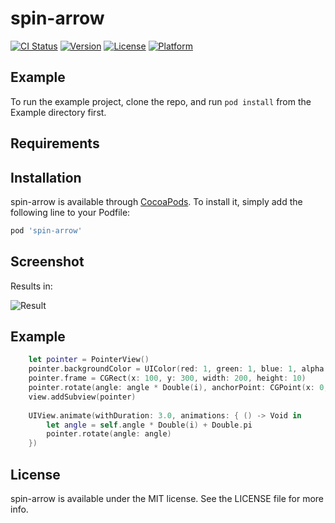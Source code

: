 # spin-arrow

[![CI Status](http://img.shields.io/travis/rafagan/spin-arrow.svg?style=flat)](https://travis-ci.org/rafagan/spin-arrow)
[![Version](https://img.shields.io/cocoapods/v/spin-arrow.svg?style=flat)](http://cocoapods.org/pods/spin-arrow)
[![License](https://img.shields.io/cocoapods/l/spin-arrow.svg?style=flat)](http://cocoapods.org/pods/spin-arrow)
[![Platform](https://img.shields.io/cocoapods/p/spin-arrow.svg?style=flat)](http://cocoapods.org/pods/spin-arrow)

## Example

To run the example project, clone the repo, and run `pod install` from the Example directory first.

## Requirements

## Installation

spin-arrow is available through [CocoaPods](http://cocoapods.org). To install
it, simply add the following line to your Podfile:

```ruby
pod 'spin-arrow'
```

## Screenshot

Results in:

![Result](https://raw.githubusercontent.com/rafagan/spin-arrow/master/screenshots/example.gif)

## Example

```swift
	let pointer = PointerView()
    pointer.backgroundColor = UIColor(red: 1, green: 1, blue: 1, alpha: 0)
    pointer.frame = CGRect(x: 100, y: 300, width: 200, height: 10)
    pointer.rotate(angle: angle * Double(i), anchorPoint: CGPoint(x: 0, y: 0.5))
    view.addSubview(pointer)
            
    UIView.animate(withDuration: 3.0, animations: { () -> Void in
        let angle = self.angle * Double(i) + Double.pi
        pointer.rotate(angle: angle)
    })
```

## License

spin-arrow is available under the MIT license. See the LICENSE file for more info.
